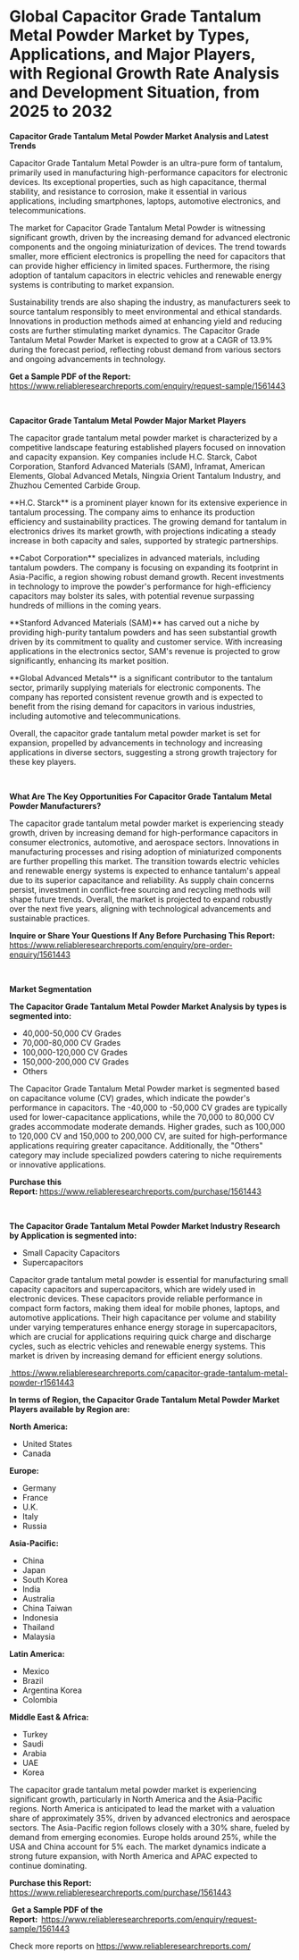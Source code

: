 <p><h1>Global Capacitor Grade Tantalum Metal Powder Market by Types, Applications, and Major Players, with Regional Growth Rate Analysis and Development Situation, from 2025 to 2032</h1></p><p><strong>Capacitor Grade Tantalum Metal Powder Market Analysis and Latest Trends</strong></p>
<p><p>Capacitor Grade Tantalum Metal Powder is an ultra-pure form of tantalum, primarily used in manufacturing high-performance capacitors for electronic devices. Its exceptional properties, such as high capacitance, thermal stability, and resistance to corrosion, make it essential in various applications, including smartphones, laptops, automotive electronics, and telecommunications. </p><p>The market for Capacitor Grade Tantalum Metal Powder is witnessing significant growth, driven by the increasing demand for advanced electronic components and the ongoing miniaturization of devices. The trend towards smaller, more efficient electronics is propelling the need for capacitors that can provide higher efficiency in limited spaces. Furthermore, the rising adoption of tantalum capacitors in electric vehicles and renewable energy systems is contributing to market expansion.</p><p>Sustainability trends are also shaping the industry, as manufacturers seek to source tantalum responsibly to meet environmental and ethical standards. Innovations in production methods aimed at enhancing yield and reducing costs are further stimulating market dynamics. The Capacitor Grade Tantalum Metal Powder Market is expected to grow at a CAGR of 13.9% during the forecast period, reflecting robust demand from various sectors and ongoing advancements in technology.</p></p>
<p><strong>Get a Sample PDF of the Report:&nbsp;</strong> <a href="https://www.reliableresearchreports.com/enquiry/request-sample/1561443?utm_campaign=3579&utm_medium=2&utm_source=Github&utm_content=ia&utm_term=02042025&utm_id=capacitor-grade-tantalum-metal-powder">https://www.reliableresearchreports.com/enquiry/request-sample/1561443</a></p>
<p>&nbsp;</p>
<p><strong>Capacitor Grade Tantalum Metal Powder Major Market Players</strong></p>
<p><p>The capacitor grade tantalum metal powder market is characterized by a competitive landscape featuring established players focused on innovation and capacity expansion. Key companies include H.C. Starck, Cabot Corporation, Stanford Advanced Materials (SAM), Inframat, American Elements, Global Advanced Metals, Ningxia Orient Tantalum Industry, and Zhuzhou Cemented Carbide Group.</p><p>**H.C. Starck** is a prominent player known for its extensive experience in tantalum processing. The company aims to enhance its production efficiency and sustainability practices. The growing demand for tantalum in electronics drives its market growth, with projections indicating a steady increase in both capacity and sales, supported by strategic partnerships.</p><p>**Cabot Corporation** specializes in advanced materials, including tantalum powders. The company is focusing on expanding its footprint in Asia-Pacific, a region showing robust demand growth. Recent investments in technology to improve the powder's performance for high-efficiency capacitors may bolster its sales, with potential revenue surpassing hundreds of millions in the coming years.</p><p>**Stanford Advanced Materials (SAM)** has carved out a niche by providing high-purity tantalum powders and has seen substantial growth driven by its commitment to quality and customer service. With increasing applications in the electronics sector, SAM's revenue is projected to grow significantly, enhancing its market position.</p><p>**Global Advanced Metals** is a significant contributor to the tantalum sector, primarily supplying materials for electronic components. The company has reported consistent revenue growth and is expected to benefit from the rising demand for capacitors in various industries, including automotive and telecommunications.</p><p>Overall, the capacitor grade tantalum metal powder market is set for expansion, propelled by advancements in technology and increasing applications in diverse sectors, suggesting a strong growth trajectory for these key players.</p></p>
<p>&nbsp;</p>
<p><strong>What Are The Key Opportunities For Capacitor Grade Tantalum Metal Powder Manufacturers?</strong></p>
<p><p>The capacitor grade tantalum metal powder market is experiencing steady growth, driven by increasing demand for high-performance capacitors in consumer electronics, automotive, and aerospace sectors. Innovations in manufacturing processes and rising adoption of miniaturized components are further propelling this market. The transition towards electric vehicles and renewable energy systems is expected to enhance tantalum's appeal due to its superior capacitance and reliability. As supply chain concerns persist, investment in conflict-free sourcing and recycling methods will shape future trends. Overall, the market is projected to expand robustly over the next five years, aligning with technological advancements and sustainable practices.</p></p>
<p><strong>Inquire or Share Your Questions If Any Before Purchasing This Report:</strong> <a href="https://www.reliableresearchreports.com/enquiry/pre-order-enquiry/1561443?utm_campaign=3579&utm_medium=2&utm_source=Github&utm_content=ia&utm_term=02042025&utm_id=capacitor-grade-tantalum-metal-powder">https://www.reliableresearchreports.com/enquiry/pre-order-enquiry/1561443</a></p>
<p>&nbsp;</p>
<p><strong>Market Segmentation</strong></p>
<p><strong>The Capacitor Grade Tantalum Metal Powder Market Analysis by types is segmented into:</strong></p>
<p><ul><li>40,000-50,000 CV Grades</li><li>70,000-80,000 CV Grades</li><li>100,000-120,000 CV Grades</li><li>150,000-200,000 CV Grades</li><li>Others</li></ul></p>
<p><p>The Capacitor Grade Tantalum Metal Powder market is segmented based on capacitance volume (CV) grades, which indicate the powder's performance in capacitors. The -40,000 to -50,000 CV grades are typically used for lower-capacitance applications, while the 70,000 to 80,000 CV grades accommodate moderate demands. Higher grades, such as 100,000 to 120,000 CV and 150,000 to 200,000 CV, are suited for high-performance applications requiring greater capacitance. Additionally, the "Others" category may include specialized powders catering to niche requirements or innovative applications.</p></p>
<p><strong>Purchase this Report:&nbsp;</strong><a href="https://www.reliableresearchreports.com/purchase/1561443?utm_campaign=3579&utm_medium=2&utm_source=Github&utm_content=ia&utm_term=02042025&utm_id=capacitor-grade-tantalum-metal-powder">https://www.reliableresearchreports.com/purchase/1561443</a></p>
<p>&nbsp;</p>
<p><strong>The Capacitor Grade Tantalum Metal Powder Market Industry Research by Application is segmented into:</strong></p>
<p><ul><li>Small Capacity Capacitors</li><li>Supercapacitors</li></ul></p>
<p><p>Capacitor grade tantalum metal powder is essential for manufacturing small capacity capacitors and supercapacitors, which are widely used in electronic devices. These capacitors provide reliable performance in compact form factors, making them ideal for mobile phones, laptops, and automotive applications. Their high capacitance per volume and stability under varying temperatures enhance energy storage in supercapacitors, which are crucial for applications requiring quick charge and discharge cycles, such as electric vehicles and renewable energy systems. This market is driven by increasing demand for efficient energy solutions.</p></p>
<p><a href="https://www.reliableresearchreports.com/capacitor-grade-tantalum-metal-powder-r1561443?utm_campaign=3579&utm_medium=2&utm_source=Github&utm_content=ia&utm_term=02042025&utm_id=capacitor-grade-tantalum-metal-powder">&nbsp;https://www.reliableresearchreports.com/capacitor-grade-tantalum-metal-powder-r1561443</a></p>
<p><strong>In terms of Region, the Capacitor Grade Tantalum Metal Powder Market Players available by Region are:</strong></p>
<p>
    <p> <strong> North America: </strong>
        <ul>
            <li>United States</li>
            <li>Canada</li>
        </ul>
        </p> 
    <p> <strong> Europe: </strong>
        <ul>
            <li>Germany</li>
            <li>France</li>
            <li>U.K.</li>
            <li>Italy</li>
            <li>Russia</li>
        </ul>
        </p> 
    <p> <strong> Asia-Pacific: </strong>
        <ul>
            <li>China</li>
            <li>Japan</li>
            <li>South Korea</li>
            <li>India</li>
            <li>Australia</li>
            <li>China Taiwan</li>
            <li>Indonesia</li>
            <li>Thailand</li>
            <li>Malaysia</li>
        </ul>
        </p> 
    <p> <strong> Latin America: </strong>
        <ul>
            <li>Mexico</li>
            <li>Brazil</li>
            <li>Argentina Korea</li>
            <li>Colombia</li>
        </ul>
        </p> 
    <p> <strong> Middle East & Africa: </strong>
        <ul>
            <li>Turkey</li>
            <li>Saudi</li>
            <li>Arabia</li>
            <li>UAE</li>
            <li>Korea</li>
        </ul>
    </p>
    </p>
<p><p>The capacitor grade tantalum metal powder market is experiencing significant growth, particularly in North America and the Asia-Pacific regions. North America is anticipated to lead the market with a valuation share of approximately 35%, driven by advanced electronics and aerospace sectors. The Asia-Pacific region follows closely with a 30% share, fueled by demand from emerging economies. Europe holds around 25%, while the USA and China account for 5% each. The market dynamics indicate a strong future expansion, with North America and APAC expected to continue dominating.</p></p>
<p><strong>Purchase this Report: </strong><a href="https://www.reliableresearchreports.com/purchase/1561443?utm_campaign=3579&utm_medium=2&utm_source=Github&utm_content=ia&utm_term=02042025&utm_id=capacitor-grade-tantalum-metal-powder">https://www.reliableresearchreports.com/purchase/1561443</a></p>
<p>&nbsp;<strong>Get a Sample PDF of the Report:&nbsp;&nbsp;</strong><a href="https://www.reliableresearchreports.com/enquiry/request-sample/1561443?utm_campaign=3579&utm_medium=2&utm_source=Github&utm_content=ia&utm_term=02042025&utm_id=capacitor-grade-tantalum-metal-powder">https://www.reliableresearchreports.com/enquiry/request-sample/1561443</a></p>
<p><strong></strong></p>
<p>Check more reports on <a href="https://www.reliableresearchreports.com/?utm_campaign=3579&utm_medium=2&utm_source=Github&utm_content=ia&utm_term=02042025&utm_id=capacitor-grade-tantalum-metal-powder">https://www.reliableresearchreports.com/</a></p>